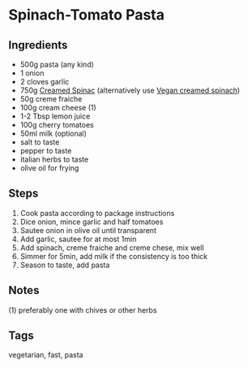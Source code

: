 # Spinach-Tomato Pasta

## Ingredients

* 500g pasta (any kind)
* 1 onion
* 2 cloves garlic
* 750g [Creamed Spinac](CreamedSpinach.html) (alternatively use [Vegan creamed spinach](VeganCreamedSpinach.html))
* 50g creme fraiche
* 100g cream cheese (1)
* 1-2 Tbsp lemon juice
* 100g cherry tomatoes
* 50ml milk (optional)
* salt to taste
* pepper to taste
* italian herbs to taste
* olive oil for frying

## Steps

1. Cook pasta according to package instructions 
2. Dice onion, mince garlic and half tomatoes 
3. Sautee onion in olive oil until transparent
4. Add garlic, sautee for at most 1min
5. Add spinach, creme fraiche and creme chese, mix well
6. Simmer for 5min, add milk if the consistency is too thick
7. Season to taste, add pasta

## Notes

(1) preferably one with chives or other herbs

## Tags
vegetarian, fast, pasta
